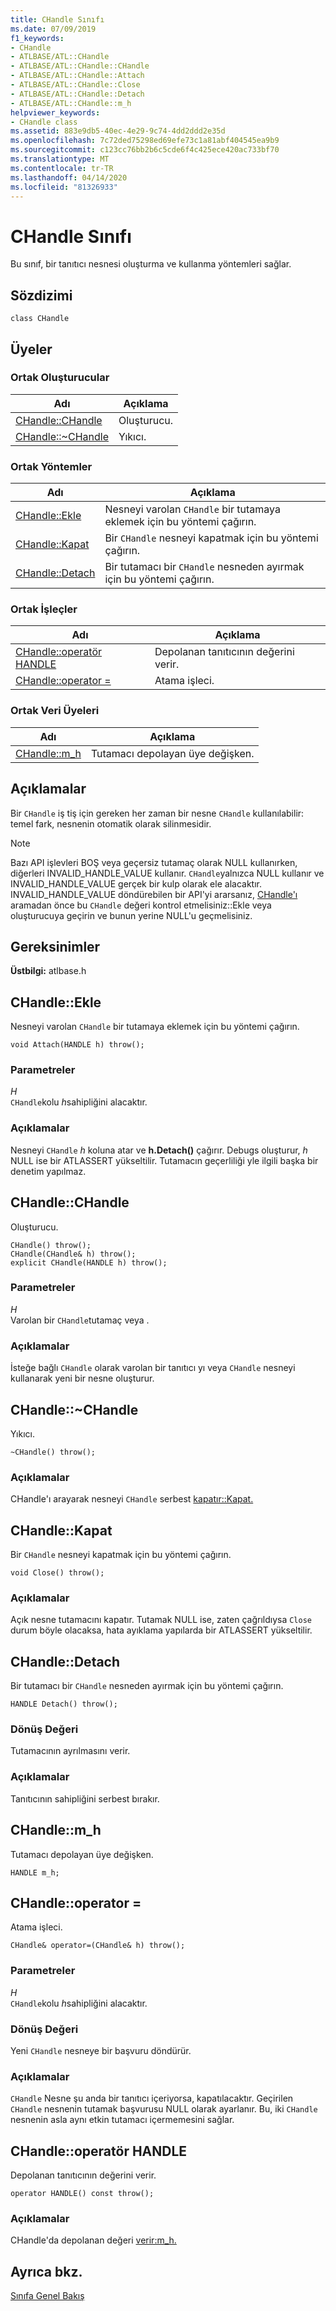 ```yaml
---
title: CHandle Sınıfı
ms.date: 07/09/2019
f1_keywords:
- CHandle
- ATLBASE/ATL::CHandle
- ATLBASE/ATL::CHandle::CHandle
- ATLBASE/ATL::CHandle::Attach
- ATLBASE/ATL::CHandle::Close
- ATLBASE/ATL::CHandle::Detach
- ATLBASE/ATL::CHandle::m_h
helpviewer_keywords:
- CHandle class
ms.assetid: 883e9db5-40ec-4e29-9c74-4dd2ddd2e35d
ms.openlocfilehash: 7c72ded75298ed69efe73c1a81abf404545ea9b9
ms.sourcegitcommit: c123cc76bb2b6c5cde6f4c425ece420ac733bf70
ms.translationtype: MT
ms.contentlocale: tr-TR
ms.lasthandoff: 04/14/2020
ms.locfileid: "81326933"
---
```

# <a name="chandle-class"></a>CHandle Sınıfı

Bu sınıf, bir tanıtıcı nesnesi oluşturma ve kullanma yöntemleri sağlar.

## <a name="syntax"></a>Sözdizimi

```
class CHandle
```

## <a name="members"></a>Üyeler

### <a name="public-constructors"></a>Ortak Oluşturucular

|Adı|Açıklama|
|----------|-----------------|
|[CHandle::CHandle](#chandle)|Oluşturucu.|
|[CHandle::~CHandle](#dtor)|Yıkıcı.|

### <a name="public-methods"></a>Ortak Yöntemler

|Adı|Açıklama|
|----------|-----------------|
|[CHandle::Ekle](#attach)|Nesneyi varolan `CHandle` bir tutamaya eklemek için bu yöntemi çağırın.|
|[CHandle::Kapat](#close)|Bir `CHandle` nesneyi kapatmak için bu yöntemi çağırın.|
|[CHandle::Detach](#detach)|Bir tutamacı bir `CHandle` nesneden ayırmak için bu yöntemi çağırın.|

### <a name="public-operators"></a>Ortak İşleçler

|Adı|Açıklama|
|----------|-----------------|
|[CHandle::operatör HANDLE](#operator_handle)|Depolanan tanıtıcının değerini verir.|
|[CHandle::operator =](#operator_eq)|Atama işleci.|

### <a name="public-data-members"></a>Ortak Veri Üyeleri

|Adı|Açıklama|
|----------|-----------------|
|[CHandle::m_h](#m_h)|Tutamacı depolayan üye değişken.|

## <a name="remarks"></a>Açıklamalar

Bir `CHandle` iş tiş için gereken her zaman bir nesne `CHandle` kullanılabilir: temel fark, nesnenin otomatik olarak silinmesidir.

> [!NOTE]
> Bazı API işlevleri BOŞ veya geçersiz tutamaç olarak NULL kullanırken, diğerleri INVALID_HANDLE_VALUE kullanır. `CHandle`yalnızca NULL kullanır ve INVALID_HANDLE_VALUE gerçek bir kulp olarak ele alacaktır. INVALID_HANDLE_VALUE döndürebilen bir API'yi ararsanız, [CHandle'ı](#attach) aramadan önce bu `CHandle` değeri kontrol etmelisiniz::Ekle veya oluşturucuya geçirin ve bunun yerine NULL'u geçmelisiniz.

## <a name="requirements"></a>Gereksinimler

**Üstbilgi:** atlbase.h

## <a name="chandleattach"></a><a name="attach"></a>CHandle::Ekle

Nesneyi varolan `CHandle` bir tutamaya eklemek için bu yöntemi çağırın.

```
void Attach(HANDLE h) throw();
```

### <a name="parameters"></a>Parametreler

*H*<br/>
`CHandle`kolu *h*sahipliğini alacaktır.

### <a name="remarks"></a>Açıklamalar

Nesneyi `CHandle` *h* koluna atar ve **h.Detach()** çağırır. Debugs oluşturur, *h* NULL ise bir ATLASSERT yükseltilir. Tutamacın geçerliliği yle ilgili başka bir denetim yapılmaz.

## <a name="chandlechandle"></a><a name="chandle"></a>CHandle::CHandle

Oluşturucu.

```
CHandle() throw();
CHandle(CHandle& h) throw();
explicit CHandle(HANDLE h) throw();
```

### <a name="parameters"></a>Parametreler

*H*<br/>
Varolan bir `CHandle`tutamaç veya .

### <a name="remarks"></a>Açıklamalar

İsteğe bağlı `CHandle` olarak varolan bir tanıtıcı yı veya `CHandle` nesneyi kullanarak yeni bir nesne oluşturur.

## <a name="chandlechandle"></a><a name="dtor"></a>CHandle::~CHandle

Yıkıcı.

```
~CHandle() throw();
```

### <a name="remarks"></a>Açıklamalar

CHandle'ı arayarak nesneyi `CHandle` serbest [kapatır::Kapat.](#close)

## <a name="chandleclose"></a><a name="close"></a>CHandle::Kapat

Bir `CHandle` nesneyi kapatmak için bu yöntemi çağırın.

```
void Close() throw();
```

### <a name="remarks"></a>Açıklamalar

Açık nesne tutamacını kapatır. Tutamak NULL ise, zaten çağrıldıysa `Close` durum böyle olacaksa, hata ayıklama yapılarda bir ATLASSERT yükseltilir.

## <a name="chandledetach"></a><a name="detach"></a>CHandle::Detach

Bir tutamacı bir `CHandle` nesneden ayırmak için bu yöntemi çağırın.

```
HANDLE Detach() throw();
```

### <a name="return-value"></a>Dönüş Değeri

Tutamacının ayrılmasını verir.

### <a name="remarks"></a>Açıklamalar

Tanıtıcının sahipliğini serbest bırakır.

## <a name="chandlem_h"></a><a name="m_h"></a>CHandle::m_h

Tutamacı depolayan üye değişken.

```
HANDLE m_h;
```

## <a name="chandleoperator-"></a><a name="operator_eq"></a>CHandle::operator =

Atama işleci.

```
CHandle& operator=(CHandle& h) throw();
```

### <a name="parameters"></a>Parametreler

*H*<br/>
`CHandle`kolu *h*sahipliğini alacaktır.

### <a name="return-value"></a>Dönüş Değeri

Yeni `CHandle` nesneye bir başvuru döndürür.

### <a name="remarks"></a>Açıklamalar

`CHandle` Nesne şu anda bir tanıtıcı içeriyorsa, kapatılacaktır. Geçirilen `CHandle` nesnenin tutamak başvurusu NULL olarak ayarlanır. Bu, iki `CHandle` nesnenin asla aynı etkin tutamacı içermemesini sağlar.

## <a name="chandleoperator-handle"></a><a name="operator_handle"></a>CHandle::operatör HANDLE

Depolanan tanıtıcının değerini verir.

```
operator HANDLE() const throw();
```

### <a name="remarks"></a>Açıklamalar

CHandle'da depolanan değeri [verir:m_h.](#m_h)

## <a name="see-also"></a>Ayrıca bkz.

[Sınıfa Genel Bakış](../../atl/atl-class-overview.md)
